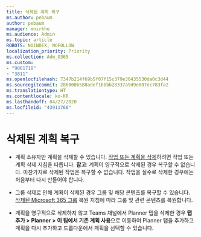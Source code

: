 ```yaml
---
title: 삭제된 계획 복구
ms.author: pebaum
author: pebaum
manager: mnirkhe
ms.audience: Admin
ms.topic: article
ROBOTS: NOINDEX, NOFOLLOW
localization_priority: Priority
ms.collection: Adm_O365
ms.custom:
- "9001718"
- "3811"
ms.openlocfilehash: 7347b214f69b5f07f15c379e30435530da0c3d44
ms.sourcegitcommit: 286000b588adef1bbbb28337a9d9e087ec783fa2
ms.translationtype: HT
ms.contentlocale: ko-KR
ms.lasthandoff: 04/27/2020
ms.locfileid: "43911766"
---
```

# <a name="recover-deleted-plans"></a>삭제된 계획 복구

- 계획 소유자만 계획을 삭제할 수 있습니다. [작업 또는 계획을 삭제](https://support.microsoft.com/ko-KR/office/delete-a-task-or-plan-39e10e78-13f0-446d-94cd-9e562648497a.)하려면 작업 또는 계획 삭제 지침을 따릅니다.  **참고**: 계획이 영구적으로 삭제된 경우 복구할 수 없습니다. 마찬가지로 삭제된 작업은 복구할 수 없습니다. 작업을 실수로 삭제한 경우에는 처음부터 다시 만들어야 합니다.

- 그룹 삭제로 인해 계획이 삭제된 경우 그룹 및 해당 콘텐츠를 복구할 수 있습니다. [삭제된 Microsoft 365 그룹](https://docs.microsoft.com/microsoft-365/admin/create-groups/restore-deleted-group?view=o365-worldwide) 복원 지침에 따라 그룹 및 관련 콘텐츠를 복원합니다.

- 계획을 영구적으로 삭제하지 않고 Teams 채널에서 Planner 탭을 삭제한 경우 **탭 추가 > Planner > 이 팀에서 기존 계획 사용**으로 이동하여 Planner 탭을 추가하고 계획을 다시 추가하고 드롭다운에서 계획을 선택할 수 있습니다.
